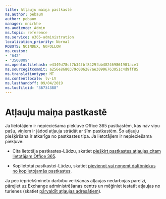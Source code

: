 ```yaml
---
title: Atļauju maiņa pastkastē
ms.author: pebaum
author: pebaum
manager: mnirkhe
ms.audience: Admin
ms.topic: reference
ms.service: o365-administration
localization_priority: Normal
ROBOTS: NOINDEX, NOFOLLOW
ms.custom:
- "642"
- "3500009"
ms.openlocfilehash: e4349d78cf7b34fbf8429fbb482469861901ace1
ms.sourcegitcommit: a256e8680379c006287ae30996763051c4d9ff85
ms.translationtype: MT
ms.contentlocale: lv-LV
ms.lasthandoff: 09/04/2019
ms.locfileid: "36734388"
---
```

# <a name="changing-permissions-on-a-mailbox"></a>Atļauju maiņa pastkastē

Ja lietotājiem ir nepieciešama piekļuve Office 365 pastkastēm, kas nav viņu pašu, viņiem ir jādod atļauja strādāt ar šīm pastkastēm. Šo atļauju piešķiršana ir atkarīga no pastkastes tipa. Ja lietotājiem ir nepieciešama piekļuve:
  
- Cita lietotāja pastkastes-Lūdzu, skatiet [piešķirt pastkastes atļaujas citam lietotājam Office 365](https://docs.microsoft.com//office365/admin/add-users/give-mailbox-permissions-to-another-user).
    
- Koplietotai pastkastei-Lūdzu, skatiet [pievienot vai noņemt dalībniekus no koplietojamās pastkastes](https://support.office.com/article/add-or-remove-members-from-a-shared-mailbox-a1cd0ae0-216c-4dc1-8171-bfacfbd4c1a7).
    
Ja pēc iepriekšminēto darbību veikšanas atļaujas nedarbojas pareizi, pārejiet uz Exchange administrēšanas centrs un mēģiniet iestatīt atļaujas no turienes (skatiet [pārvaldīt atļaujas adresātiem](https://technet.microsoft.com/library/jj919240%28v=exchg.150%29.aspx)).
  

